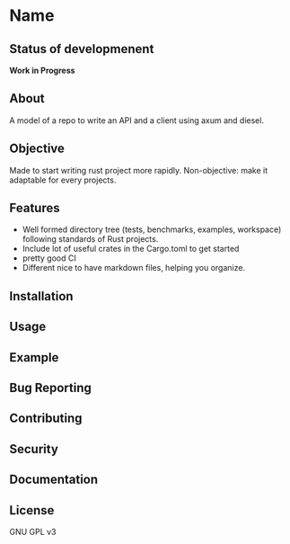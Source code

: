 # Name

## Status of developmenent
**Work in Progress**
## About
A model of a repo to write an API and a client using axum and diesel.
## Objective
Made to start writing rust project more rapidly.
Non-objective: make it adaptable for every projects.
## Features
- Well formed directory tree (tests, benchmarks, examples, workspace) following standards of Rust projects.
- Include lot of useful crates in the Cargo.toml to get started
- pretty good CI
- Different nice to have markdown files, helping you organize.
## Installation
## Usage
## Example
## Bug Reporting
## Contributing
## Security
## Documentation
## License
GNU GPL v3
